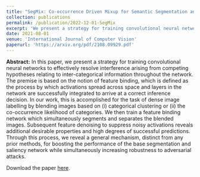 ```yaml
---
title: "SegMix: Co-occurrence Driven Mixup for Semantic Segmentation and Adversarial Robustness"
collection: publications
permalink: /publication/2022-12-01-SegMix
excerpt: 'We present a strategy for training convolutional neural networks for the task of dense image labelling by blending images based on (i) categorical clustering or (ii) the co-occurrence likelihood of categories.'
date: 2021-08-01
venue: 'International Journal of Computer Vision'
paperurl: 'https://arxiv.org/pdf/2108.09929.pdf'
---
```


**Abstract:** In this paper, we present a strategy for training convolutional neural networks to effectively resolve interference arising from competing hypotheses relating to inter-categorical information throughout the network. The premise is based on the notion of feature binding, which is defined as the process by which activations spread across space and layers in the network are successfully integrated to arrive at a correct inference decision. In our work, this is accomplished for the task of dense image labelling by blending images based on (i) categorical clustering or (ii) the co-occurrence likelihood of categories. We then train a feature binding network which simultaneously segments and separates the blended images. Subsequent feature denoising to suppress noisy activations reveals additional desirable properties and high degrees of successful predictions. Through this process, we reveal a general mechanism, distinct from any prior methods, for boosting the performance of the base segmentation and saliency network while simultaneously increasing robustness to adversarial attacks.


Download the paper [here](https://arxiv.org/abs/2108.09929).
